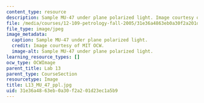 ```yaml
---
content_type: resource
description: Sample MU-47 under plane polarized light. Image courtesy of MIT OCW.
file: /media/courses/12-109-petrology-fall-2005/31e36a4863eb0a30f2a201d23ec1a5b9_L13_MU_47_ppl.jpg
file_type: image/jpeg
image_metadata:
  caption: Sample MU-47 under plane polarized light.
  credit: Image courtesy of MIT OCW.
  image-alt: Sample MU-47 under plane polarized light.
learning_resource_types: []
ocw_type: OCWImage
parent_title: Lab 13
parent_type: CourseSection
resourcetype: Image
title: L13_MU_47_ppl.jpg
uid: 31e36a48-63eb-0a30-f2a2-01d23ec1a5b9
---
```

